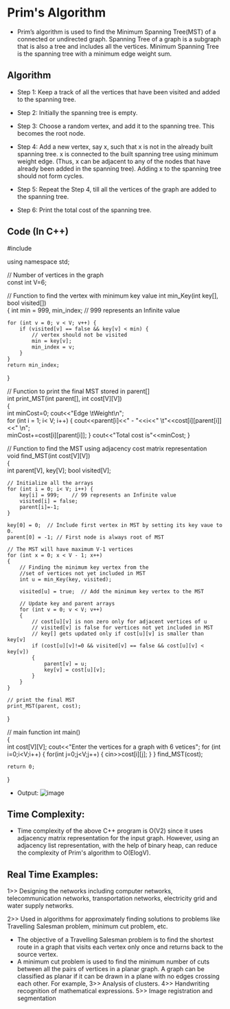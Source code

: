 # Prim's Algorithm

- Prim’s algorithm is used to find the Minimum Spanning Tree(MST) of a connected or undirected graph. Spanning Tree of a graph is a subgraph that is also a tree and includes all the vertices. Minimum Spanning Tree is the spanning tree with a minimum edge weight sum.

## Algorithm
- Step 1: Keep a track of all the vertices that have been visited and added to the spanning tree.

- Step 2: Initially the spanning tree is empty.

- Step 3: Choose a random vertex, and add it to the spanning tree. This becomes the root node.

- Step 4: Add a new vertex, say x, such that x is not in the already built spanning tree. x is connected to the built spanning tree using minimum weight edge. (Thus, x can be adjacent to any of the nodes that have already been added in the spanning tree).
Adding x to the spanning tree should not form cycles.
- Step 5: Repeat the Step 4, till all the vertices of the graph are added to the spanning tree.

- Step 6: Print the total cost of the spanning tree.


## Code (In C++)
  
  #include<iostream>

using namespace std;

// Number of vertices in the graph  
const int V=6;

// Function to find the vertex with minimum key value 
int min_Key(int key[], bool visited[])  
{ 
    int min = 999, min_index;  // 999 represents an Infinite value

    for (int v = 0; v < V; v++) { 
        if (visited[v] == false && key[v] < min) { 
        	// vertex should not be visited
            min = key[v];
			min_index = v;  
        }
    }    
    return min_index;  
}  

// Function to print the final MST stored in parent[]  
int print_MST(int parent[], int cost[V][V])  
{  
    int minCost=0;
	cout<<"Edge \tWeight\n";  
    for (int i = 1; i< V; i++) {
		cout<<parent[i]<<" - "<<i<<" \t"<<cost[i][parent[i]]<<" \n";  
		minCost+=cost[i][parent[i]];
    }
	cout<<"Total cost is"<<minCost;
}  

// Function to find the MST using adjacency cost matrix representation  
void find_MST(int cost[V][V])  
{  
    int parent[V], key[V];
    bool visited[V];

    // Initialize all the arrays 
    for (int i = 0; i< V; i++) { 
        key[i] = 999;    // 99 represents an Infinite value
        visited[i] = false;
        parent[i]=-1;
    }    

    key[0] = 0;  // Include first vertex in MST by setting its key vaue to 0.  
    parent[0] = -1; // First node is always root of MST  

    // The MST will have maximum V-1 vertices  
    for (int x = 0; x < V - 1; x++) 
    {  
        // Finding the minimum key vertex from the 
        //set of vertices not yet included in MST  
        int u = min_Key(key, visited);  

        visited[u] = true;  // Add the minimum key vertex to the MST  

        // Update key and parent arrays
        for (int v = 0; v < V; v++)  
        {
            // cost[u][v] is non zero only for adjacent vertices of u  
            // visited[v] is false for vertices not yet included in MST  
            // key[] gets updated only if cost[u][v] is smaller than key[v]  
            if (cost[u][v]!=0 && visited[v] == false && cost[u][v] < key[v])
            {  
                parent[v] = u;
                key[v] = cost[u][v];  
            }        
        }
    }

    // print the final MST  
	print_MST(parent, cost);  
}  

// main function
int main()  
{  
    int cost[V][V];
	cout<<"Enter the vertices for a graph with 6 vetices";
    for (int i=0;i<V;i++)
    {
        for(int j=0;j<V;j++)
        {
			cin>>cost[i][j];
        }
    }
	find_MST(cost);  

    return 0;  
}  


- Output:
![image](https://user-images.githubusercontent.com/71593494/136537495-0108de97-e885-49bd-81c4-676b6bf3a367.png)



## Time Complexity:

- Time complexity of the above C++ program is O(V2) since it uses adjacency matrix representation for the input graph. However, using an adjacency list representation, with the help of binary heap, can reduce the complexity of Prim's algorithm to O(ElogV).


## Real Time Examples:
1>> Designing the networks including computer networks, telecommunication networks, transportation networks, electricity grid and water supply networks.

2>> Used in algorithms for approximately finding solutions to problems like Travelling Salesman problem, minimum cut problem, etc.
  - The objective of a Travelling Salesman problem is to find the shortest route in a graph that visits each vertex only once and returns back to the source vertex.
  -  A minimum cut problem is used to find the minimum number of cuts between all the pairs of vertices in a planar graph. A graph can be classified as planar if it can be drawn in a plane with no edges crossing each other. For example,
3>> Analysis of clusters.
4>> Handwriting recognition of mathematical expressions.
5>> Image registration and segmentation
